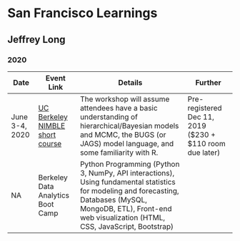 # San Francisco Learnings
## Jeffrey Long
### 2020

Date | Event Link | Details | Further
------ | ------------------- | ----------------------------- | ------------
June 3-4, 2020 | [UC Berkeley NIMBLE short course](https://r-nimble.org/nimble-short-course-june-3-4-2020-at-uc-berkeley) | The workshop will assume attendees have a basic understanding of hierarchical/Bayesian models and MCMC, the BUGS (or JAGS) model language, and some familiarity with R. | Pre-registered Dec 11, 2019 ($230 + $110 room due later)
NA | Berkeley Data Analytics Boot Camp | Python Programming (Python 3, NumPy, API interactions), Using fundamental statistics for modeling and forecasting, Databases (MySQL, MongoDB, ETL), Front-end web visualization (HTML, CSS, JavaScript, Bootstrap) | 
